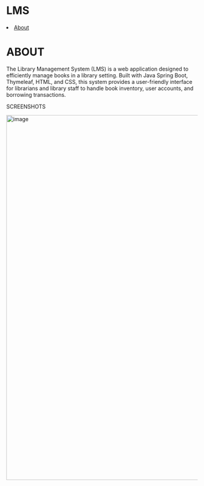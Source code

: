 # LMS
<li><a href = "#about">About</a></li>

# ABOUT
The Library Management System (LMS) is a web application designed to efficiently manage books in a library setting. Built with Java Spring Boot, Thymeleaf, HTML, and CSS, this system provides a user-friendly interface for librarians and library staff to handle book inventory, user accounts, and borrowing transactions.


SCREENSHOTS
<br>

<img width="960" alt="image" src="https://github.com/Travistjx/lms/assets/115490205/49197de6-63f6-4489-acfe-e8cdeb8c3bc2">

